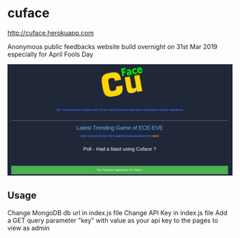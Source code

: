 # cuface

http://cuface.herokuapp.com

Anonymous public feedbacks website build overnight on 31st Mar 2019 especially for April Fools Day

![Alt text](screen.png?raw=true "Title")

## Usage

Change MongoDB db url in index.js file
Change API Key in index.js file
Add a GET query parameter "key" with value as your api key to the pages to view as admin



